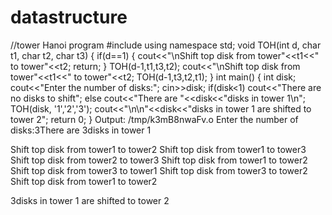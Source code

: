 # datastructure
//tower Hanoi program
#include<iostream>
using namespace std;
void TOH(int d, char t1, char t2, char t3)
{
if(d==1)
{
cout<<"\nShift top disk from tower"<<t1<<" to tower"<<t2;
return;
}
TOH(d-1,t1,t3,t2);
cout<<"\nShift top disk from tower"<<t1<<" to tower"<<t2;
TOH(d-1,t3,t2,t1);
}
int main()
{
int disk;
cout<<"Enter the number of disks:"; cin>>disk;
if(disk<1)
cout<<"There are no disks to shift";
else
cout<<"There are "<<disk<<"disks in tower 1\n";
TOH(disk, '1','2','3');
cout<<"\n\n"<<disk<<"disks in tower 1 are shifted to tower 2";
return 0;
}
Output:
   /tmp/k3mB8nwaFv.o
Enter the number of disks:3There are 3disks in tower 1

Shift top disk from tower1 to tower2
Shift top disk from tower1 to tower3
Shift top disk from tower2 to tower3
Shift top disk from tower1 to tower2
Shift top disk from tower3 to tower1
Shift top disk from tower3 to tower2
Shift top disk from tower1 to tower2

3disks in tower 1 are shifted to tower 2                  
                     
